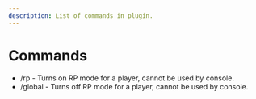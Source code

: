```yaml
---
description: List of commands in plugin.
---
```

# Commands

* /rp - Turns on RP mode for a player, cannot be used by console. 
* /global - Turns off RP mode for a player, cannot be used by console.
